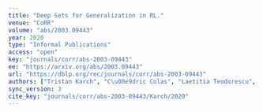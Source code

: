 ```yaml
---
title: "Deep Sets for Generalization in RL."
venue: "CoRR"
volume: "abs/2003.09443"
year: 2020
type: "Informal Publications"
access: "open"
key: "journals/corr/abs-2003-09443"
ee: "https://arxiv.org/abs/2003.09443"
url: "https://dblp.org/rec/journals/corr/abs-2003-09443"
authors: ["Tristan Karch", "C\u00e9dric Colas", "Laetitia Teodorescu", "Cl\u00e9ment Moulin-Frier", "Pierre-Yves Oudeyer"]
sync_version: 3
cite_key: "journals/corr/abs-2003-09443/Karch/2020"
---
```

